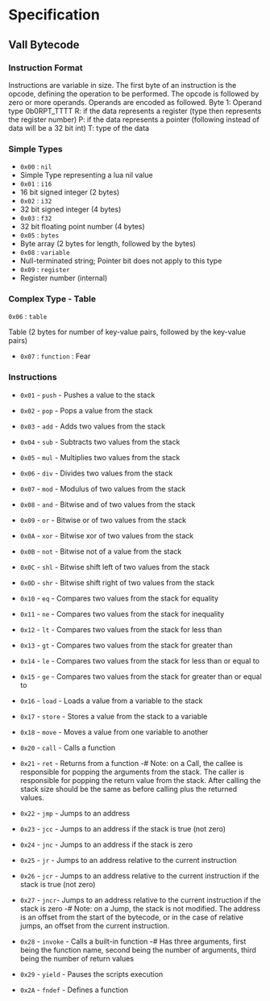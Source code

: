 # Specification
## Vall Bytecode
### Instruction Format
Instructions are variable in size. The first byte of an instruction is the opcode, defining the
operation to be performed. The opcode is followed by zero or more operands. Operands are encoded as followed.
Byte 1: Operand type
0b0RPT_TTTT
R: if the data represents a register (type then represents the register number)
P: if the data represents a pointer (following instead of data will be a 32 bit int)
T: type of the data
### Simple Types
- `0x00` : `nil`
 - Simple Type representing a lua nil value
- `0x01` : `i16`
 - 16 bit signed integer (2 bytes)
- `0x02` : `i32`
 - 32 bit signed integer (4 bytes)
- `0x03` : `f32`
 - 32 bit floating point number (4 bytes)
- `0x05` : `bytes`
 - Byte array (2 bytes for length, followed by the bytes)
- `0x08` : `variable`
 - Null-terminated string; Pointer bit does not apply to this type 
- `0x09` : `register` 
 - Register number (internal)
### Complex Type - Table
`0x06` \: `table`

Table (2 bytes for number of key-value pairs, followed by the key-value pairs)
	
- `0x07` : `function`
	: Fear
### Instructions
- `0x01` - `push` - Pushes a value to the stack
- `0x02` - `pop` - Pops a value from the stack

- `0x03` - `add` - Adds two values from the stack
- `0x04` - `sub` - Subtracts two values from the stack
- `0x05` - `mul` - Multiplies two values from the stack
- `0x06` - `div` - Divides two values from the stack
- `0x07` - `mod` - Modulus of two values from the stack
- `0x08` - `and` - Bitwise and of two values from the stack
- `0x09` - `or` - Bitwise or of two values from the stack
- `0x0A` - `xor` - Bitwise xor of two values from the stack
- `0x0B` - `not` - Bitwise not of a value from the stack
- `0x0C` - `shl` - Bitwise shift left of two values from the stack
- `0x0D` - `shr` - Bitwise shift right of two values from the stack

- `0x10` - `eq` - Compares two values from the stack for equality
- `0x11` - `ne` - Compares two values from the stack for inequality
- `0x12` - `lt` - Compares two values from the stack for less than
- `0x13` - `gt` - Compares two values from the stack for greater than
- `0x14` - `le` - Compares two values from the stack for less than or equal to
- `0x15` - `ge` - Compares two values from the stack for greater than or equal to

- `0x16` - `load` - Loads a value from a variable to the stack
- `0x17` - `store` - Stores a value from the stack to a variable
- `0x18` - `move` - Moves a value from one variable to another

- `0x20` - `call` - Calls a function
- `0x21` - `ret` - Returns from a function
-# Note: on a Call, the callee is responsible for popping the arguments from the stack. The caller is responsible for popping the return value from the stack. After calling the stack size should be the same as before calling plus the returned values.
- `0x22` - `jmp` - Jumps to an address
- `0x23` - `jcc` - Jumps to an address if the stack is true (not zero)
- `0x24` - `jnc` - Jumps to an address if the stack is zero
- `0x25` - `jr`  - Jumps to an address relative to the current instruction
- `0x26` - `jcr` - Jumps to an address relative to the current instruction if the stack is true (not zero)
- `0x27` - `jncr`- Jumps to an address relative to the current instruction if the stack is zero
-# Note: on a Jump, the stack is not modified. The address is an offset from the start of the bytecode, or in the case of relative jumps, an offset from the current instruction.
- `0x28` - `invoke` - Calls a built-in function
-# Has three arguments, first being the function name, second being the number of arguments, third being the number of return values
- `0x29` - `yield` - Pauses the scripts execution
- `0x2A` - `fndef` - Defines a function




